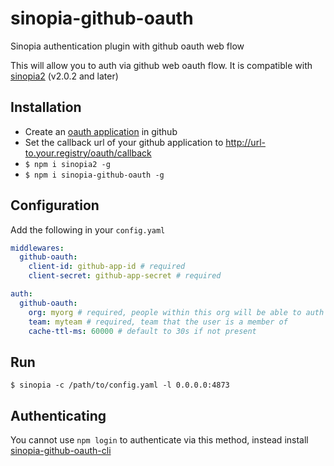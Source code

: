 # sinopia-github-oauth
Sinopia authentication plugin with github oauth web flow

This will allow you to auth via github web oauth flow. It is compatible with [sinopia2](https://www.npmjs.com/package/sinopia2) (v2.0.2 and later)

## Installation
* Create an [oauth application](https://github.com/settings/applications/new) in github
* Set the callback url of your github application to http://url-to.your.registry/oauth/callback
* `$ npm i sinopia2 -g`
* `$ npm i sinopia-github-oauth -g`

## Configuration
Add the following in your `config.yaml`
```yaml
middlewares:
  github-oauth:
    client-id: github-app-id # required
    client-secret: github-app-secret # required

auth:
  github-oauth:
    org: myorg # required, people within this org will be able to auth
    team: myteam # required, team that the user is a member of
    cache-ttl-ms: 60000 # default to 30s if not present
```

## Run
`$ sinopia -c /path/to/config.yaml -l 0.0.0.0:4873`

## Authenticating
You cannot use `npm login` to authenticate via this method, instead install [sinopia-github-oauth-cli](https://github.com/soundtrackyourbrand/sinopia-github-oauth-cli)
